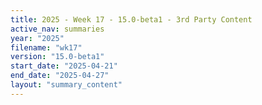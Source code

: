 ```yaml
---
title: 2025 - Week 17 - 15.0-beta1 - 3rd Party Content
active_nav: summaries
year: "2025"
filename: "wk17"
version: "15.0-beta1"
start_date: "2025-04-21"
end_date: "2025-04-27"
layout: "summary_content"
---
```

